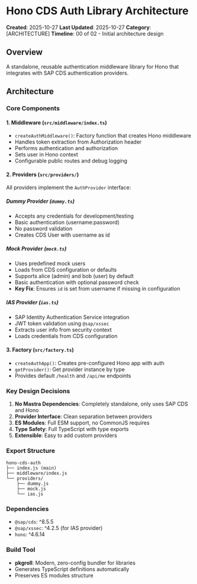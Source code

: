 # Hono CDS Auth Library Architecture

**Created**: 2025-10-27
**Last Updated**: 2025-10-27
**Category**: [ARCHITECTURE]
**Timeline**: 00 of 02 - Initial architecture design

## Overview
A standalone, reusable authentication middleware library for Hono that integrates with SAP CDS authentication providers.

## Architecture

### Core Components

#### 1. Middleware (`src/middleware/index.ts`)
- `createAuthMiddleware()`: Factory function that creates Hono middleware
- Handles token extraction from Authorization header
- Performs authentication and authorization
- Sets user in Hono context
- Configurable public routes and debug logging

#### 2. Providers (`src/providers/`)
All providers implement the `AuthProvider` interface:

##### Dummy Provider (`dummy.ts`)
- Accepts any credentials for development/testing
- Basic authentication (username:password)
- No password validation
- Creates CDS User with username as id

##### Mock Provider (`mock.ts`)
- Uses predefined mock users
- Loads from CDS configuration or defaults
- Supports alice (admin) and bob (user) by default
- Basic authentication with optional password check
- **Key Fix**: Ensures `id` is set from username if missing in configuration

##### IAS Provider (`ias.ts`)
- SAP Identity Authentication Service integration
- JWT token validation using `@sap/xssec`
- Extracts user info from security context
- Loads credentials from CDS configuration

#### 3. Factory (`src/factory.ts`)
- `createAuthApp()`: Creates pre-configured Hono app with auth
- `getProvider()`: Get provider instance by type
- Provides default `/health` and `/api/me` endpoints

### Key Design Decisions

1. **No Mastra Dependencies**: Completely standalone, only uses SAP CDS and Hono
2. **Provider Interface**: Clean separation between providers
3. **ES Modules**: Full ESM support, no CommonJS requires
4. **Type Safety**: Full TypeScript with type exports
5. **Extensible**: Easy to add custom providers

### Export Structure
```
hono-cds-auth
├── index.js (main)
├── middleware/index.js
└── providers/
    ├── dummy.js
    ├── mock.js
    └── ias.js
```

### Dependencies
- `@sap/cds`: ^8.5.5
- `@sap/xssec`: ^4.2.5 (for IAS provider)
- `hono`: ^4.6.14

### Build Tool
- **pkgroll**: Modern, zero-config bundler for libraries
- Generates TypeScript definitions automatically
- Preserves ES modules structure
